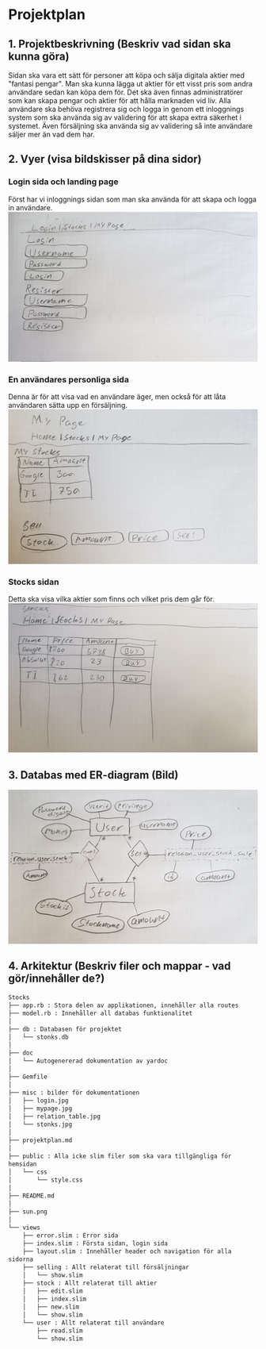 # Projektplan

## 1. Projektbeskrivning (Beskriv vad sidan ska kunna göra)
Sidan ska vara ett sätt för personer att köpa och sälja digitala aktier med "fantasi pengar". Man ska kunna lägga ut aktier för ett visst pris som andra användare sedan kan köpa dem för. Det ska även finnas administratörer som kan skapa pengar och aktier för att hålla marknaden vid liv.
Alla användare ska behöva registrera sig och logga in genom ett inloggnings system som ska använda sig av validering för att skapa extra säkerhet i systemet. Även försäljning ska använda sig av validering så inte användare säljer mer än vad dem har.

## 2. Vyer (visa bildskisser på dina sidor)

### Login sida och landing page
Först har vi inloggnings sidan som man ska använda för att skapa och logga in användare.
![Loginsida](./misc/login.jpg)

### En användares personliga sida
Denna är för att visa vad en användare äger, men också för att låta användaren sätta upp en försäljning.
![Min sida](./misc/mypage.jpg)

### Stocks sidan
Detta ska visa vilka aktier som finns och vilket pris dem går för.
![stocks sidan](./misc/stonks.jpg)

## 3. Databas med ER-diagram (Bild)
![Relationstabell](./misc/relation_table.jpg)

## 4. Arkitektur (Beskriv filer och mappar - vad gör/innehåller de?)
```
Stocks
├── app.rb : Stora delen av applikationen, innehåller alla routes
├── model.rb : Innehåller all databas funktionalitet
│
├── db : Databasen för projektet
│   └── stonks.db
│
├── doc
│   └── Autogenererad dokumentation av yardoc
│
├── Gemfile
│
├── misc : bilder för dokumentationen
│   ├── login.jpg
│   ├── mypage.jpg
│   ├── relation_table.jpg
│   └── stonks.jpg
│
├── projektplan.md
│
├── public : Alla icke slim filer som ska vara tillgängliga för hemsidan
│   └── css
│       └── style.css
│
├── README.md
│
├── sun.png
│
└── views
    ├── error.slim : Error sida
    ├── index.slim : Första sidan, login sida
    ├── layout.slim : Innehåller header och navigation för alla sidorna
    ├── selling : Allt relaterat till försäljningar
    │   └── show.slim
    ├── stock : Allt relaterat till aktier
    │   ├── edit.slim
    │   ├── index.slim
    │   ├── new.slim
    │   └── show.slim
    └── user : Allt relaterat till användare
        ├── read.slim
        └── show.slim
```
